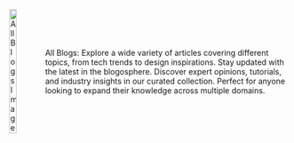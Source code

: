 <div style="display: flex; align-items: center;">
  <img src="/images/image1.jpg" alt="All Blogs Image" style="width: 30%; margin-right: 20px;">
  <p>
    All Blogs: Explore a wide variety of articles covering different topics, from tech trends to design inspirations. 
    Stay updated with the latest in the blogosphere. 
    Discover expert opinions, tutorials, and industry insights in our curated collection.
    Perfect for anyone looking to expand their knowledge across multiple domains.
  </p>
</div>